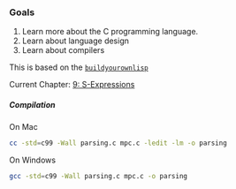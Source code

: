 ### Goals
1. Learn more about the C programming language.
1. Learn about language design
1. Learn about compilers

This is based on the [`buildyourownlisp`](http://www.buildyourownlisp.com/)

Current Chapter: [9: S-Expressions](http://www.buildyourownlisp.com/chapter9_s_expressionshttp://www.buildyourownlisp.com/chapter9_s_expressions)

##### Compilation
On Mac
```sh
cc -std=c99 -Wall parsing.c mpc.c -ledit -lm -o parsing
```

On Windows
```sh
gcc -std=c99 -Wall parsing.c mpc.c -o parsing
```